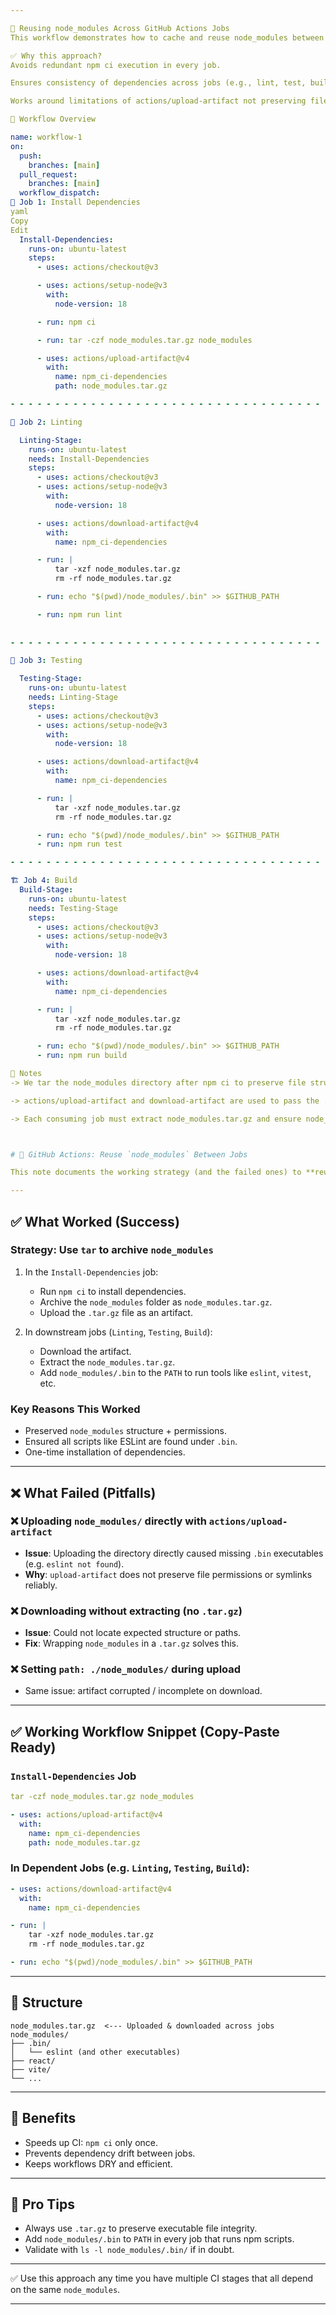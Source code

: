 ```yaml
---

🔁 Reusing node_modules Across GitHub Actions Jobs
This workflow demonstrates how to cache and reuse node_modules between jobs in GitHub Actions without needing to reinstall dependencies every time via npm ci.

✅ Why this approach?
Avoids redundant npm ci execution in every job.

Ensures consistency of dependencies across jobs (e.g., lint, test, build).

Works around limitations of actions/upload-artifact not preserving file permissions well for binary files.

📁 Workflow Overview

name: workflow-1
on:
  push:
    branches: [main]
  pull_request:
    branches: [main]
  workflow_dispatch:
🧱 Job 1: Install Dependencies
yaml
Copy
Edit
  Install-Dependencies:
    runs-on: ubuntu-latest
    steps:
      - uses: actions/checkout@v3

      - uses: actions/setup-node@v3
        with:
          node-version: 18

      - run: npm ci

      - run: tar -czf node_modules.tar.gz node_modules

      - uses: actions/upload-artifact@v4
        with:
          name: npm_ci-dependencies
          path: node_modules.tar.gz

- - - - - - - - - - - - - - - - - - - - - - - - - - - - - - - - - - - 

📏 Job 2: Linting

  Linting-Stage:
    runs-on: ubuntu-latest
    needs: Install-Dependencies
    steps:
      - uses: actions/checkout@v3
      - uses: actions/setup-node@v3
        with:
          node-version: 18

      - uses: actions/download-artifact@v4
        with:
          name: npm_ci-dependencies

      - run: |
          tar -xzf node_modules.tar.gz
          rm -rf node_modules.tar.gz

      - run: echo "$(pwd)/node_modules/.bin" >> $GITHUB_PATH

      - run: npm run lint
     
     
- - - - - - - - - - - - - - - - - - - - - - - - - - - - - - - - - - - 

🧪 Job 3: Testing

  Testing-Stage:
    runs-on: ubuntu-latest
    needs: Linting-Stage
    steps:
      - uses: actions/checkout@v3
      - uses: actions/setup-node@v3
        with:
          node-version: 18

      - uses: actions/download-artifact@v4
        with:
          name: npm_ci-dependencies

      - run: |
          tar -xzf node_modules.tar.gz
          rm -rf node_modules.tar.gz

      - run: echo "$(pwd)/node_modules/.bin" >> $GITHUB_PATH
      - run: npm run test

- - - - - - - - - - - - - - - - - - - - - - - - - - - - - - - - - - - 

🏗️ Job 4: Build
  Build-Stage:
    runs-on: ubuntu-latest
    needs: Testing-Stage
    steps:
      - uses: actions/checkout@v3
      - uses: actions/setup-node@v3
        with:
          node-version: 18

      - uses: actions/download-artifact@v4
        with:
          name: npm_ci-dependencies

      - run: |
          tar -xzf node_modules.tar.gz
          rm -rf node_modules.tar.gz

      - run: echo "$(pwd)/node_modules/.bin" >> $GITHUB_PATH
      - run: npm run build

🧠 Notes
-> We tar the node_modules directory after npm ci to preserve file structure and permissions.

-> actions/upload-artifact and download-artifact are used to pass the .tar.gz file between jobs.

-> Each consuming job must extract node_modules.tar.gz and ensure node_modules/.bin is in the PATH.



# 🧪 GitHub Actions: Reuse `node_modules` Between Jobs

This note documents the working strategy (and the failed ones) to **reuse `node_modules` between multiple jobs** in a GitHub Actions workflow using `npm ci`, so you don’t have to reinstall dependencies in each job.

---
```


## ✅ What Worked (Success)

### Strategy: Use `tar` to archive `node_modules`

1. In the `Install-Dependencies` job:

   * Run `npm ci` to install dependencies.
   * Archive the `node_modules` folder as `node_modules.tar.gz`.
   * Upload the `.tar.gz` file as an artifact.

2. In downstream jobs (`Linting`, `Testing`, `Build`):

   * Download the artifact.
   * Extract the `node_modules.tar.gz`.
   * Add `node_modules/.bin` to the `PATH` to run tools like `eslint`, `vitest`, etc.

### Key Reasons This Worked

* Preserved `node_modules` structure + permissions.
* Ensured all scripts like ESLint are found under `.bin`.
* One-time installation of dependencies.

---

## ❌ What Failed (Pitfalls)

### ❌ Uploading `node_modules/` directly with `actions/upload-artifact`

* **Issue**: Uploading the directory directly caused missing `.bin` executables (e.g. `eslint not found`).
* **Why**: `upload-artifact` does not preserve file permissions or symlinks reliably.

### ❌ Downloading without extracting (no `.tar.gz`)

* **Issue**: Could not locate expected structure or paths.
* **Fix**: Wrapping `node_modules` in a `.tar.gz` solves this.

### ❌ Setting `path: ./node_modules/` during upload

* Same issue: artifact corrupted / incomplete on download.

---

## ✅ Working Workflow Snippet (Copy-Paste Ready)

### `Install-Dependencies` Job

```yaml
tar -czf node_modules.tar.gz node_modules
```

```yaml
- uses: actions/upload-artifact@v4
  with:
    name: npm_ci-dependencies
    path: node_modules.tar.gz
```

### In Dependent Jobs (e.g. `Linting`, `Testing`, `Build`):

```yaml
- uses: actions/download-artifact@v4
  with:
    name: npm_ci-dependencies

- run: |
    tar -xzf node_modules.tar.gz
    rm -rf node_modules.tar.gz

- run: echo "$(pwd)/node_modules/.bin" >> $GITHUB_PATH
```

---

## 📁 Structure

```
node_modules.tar.gz  <--- Uploaded & downloaded across jobs
node_modules/
├── .bin/
│   └── eslint (and other executables)
├── react/
├── vite/
└── ...
```

---

## 🔄 Benefits

* Speeds up CI: `npm ci` only once.
* Prevents dependency drift between jobs.
* Keeps workflows DRY and efficient.

---

## 🧠 Pro Tips

* Always use `.tar.gz` to preserve executable file integrity.
* Add `node_modules/.bin` to `PATH` in every job that runs npm scripts.
* Validate with `ls -l node_modules/.bin/` if in doubt.

---

✅ Use this approach any time you have multiple CI stages that all depend on the same `node_modules`.

---
